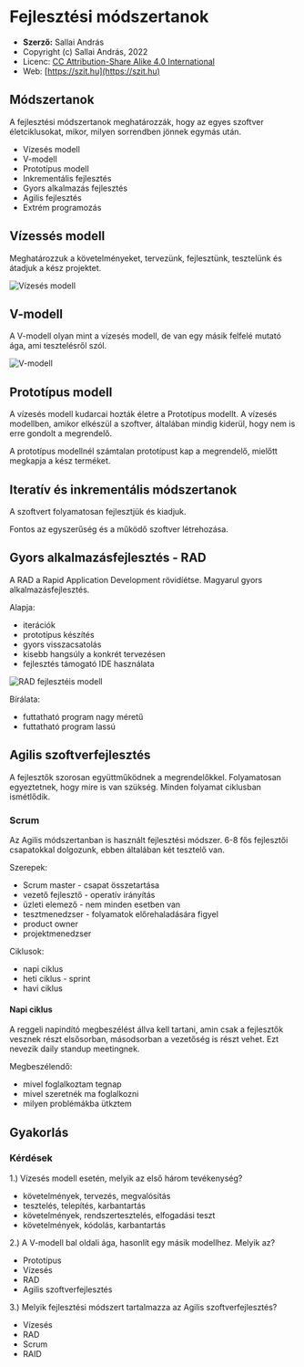 # Fejlesztési módszertanok

* **Szerző:** Sallai András
* Copyright (c) Sallai András, 2022
* Licenc: [CC Attribution-Share Alike 4.0 International](https://creativecommons.org/licenses/by-sa/4.0/)
* Web: [https://szit.hu](https://szit.hu)

## Módszertanok

A fejlesztési módszertanok meghatározzák, hogy az egyes szoftver életciklusokat, mikor, milyen sorrendben jönnek egymás után.

* Vízesés modell
* V-modell
* Prototípus modell
* Inkrementális fejlesztés
* Gyors alkalmazás fejlesztés
* Agilis fejlesztés
* Extrém programozás

## Vízessés modell

Meghatározzuk a követelményeket, tervezünk, fejlesztünk, tesztelünk és átadjuk a kész projektet.

![Vízesés modell](images/vizeses_modell.png)

## V-modell

A V-modell olyan mint a vízesés modell, de van egy másik felfelé mutató ága, ami tesztelésről szól.

![V-modell](images/v-modell.png)

## Prototípus modell

A vízesés modell kudarcai hozták életre a Prototípus modellt. A vízesés modellben, amikor elkészül a szoftver, általában mindig kiderül, hogy nem is erre gondolt a megrendelő.

A prototípus modellnél számtalan prototípust kap a megrendelő, mielőtt megkapja a kész terméket.

## Iteratív és inkrementális módszertanok

A szoftvert folyamatosan fejlesztjük és kiadjuk.

Fontos az egyszerűség és a működő szoftver létrehozása.

## Gyors alkalmazásfejlesztés - RAD

A RAD a Rapid Application Development rövidíétse. Magyarul gyors alkalmazásfejlesztés.

Alapja:

* iterációk
* prototípus készítés
* gyors visszacsatolás
* kisebb hangsúly a konkrét tervezésen
* fejlesztés támogató IDE használata

![RAD fejlesztéis modell](images/RAD_fejlesztesi_modell.png)

Bírálata:

* futtatható program nagy méretű
* futtatható program lassú

## Agilis szoftverfejlesztés

A fejlesztők szorosan együttműködnek a megrendelőkkel. Folyamatosan egyeztetnek, hogy mire is van szükség. Minden folyamat ciklusban ismétlődik.

### Scrum

Az Agilis módszertanban is használt fejlesztési módszer. 6-8 fős fejlesztői csapatokkal dolgozunk, ebben általában két tesztelő van.

Szerepek:

* Scrum master - csapat összetartása
* vezető fejlesztő - operatív irányítás
* üzleti elemező - nem minden esetben van
* tesztmenedzser - folyamatok előrehaladására figyel
* product owner
* projektmenedzser

Ciklusok:
  
* napi ciklus
* heti ciklus - sprint
* havi ciklus

#### Napi ciklus

A reggeli napindító megbeszélést állva kell tartani, amin csak a fejlesztők vesznek részt elsősorban, másodsorban a vezetőség is részt vehet. Ezt nevezik daily standup meetingnek.

Megbeszélendő:

* mivel foglalkoztam tegnap
* mivel szeretnék ma foglalkozni
* milyen problémákba ütkztem

## Gyakorlás

### Kérdések

1.)
Vízesés modell esetén, melyik az első három tevékenység?

* követelmények, tervezés, megvalósítás
* tesztelés, telepítés, karbantartás
* követelmények, rendszertesztelés, elfogadási teszt
* követelmények, kódolás, karbantartás

2.)
A V-modell bal oldali ága, hasonlít egy másik modellhez. Melyik az?

* Prototípus
* Vízesés
* RAD
* Agilis szoftverfejlesztés

3.)
Melyik fejlesztési módszert tartalmazza az Agilis
szoftverfejlesztés?

* Vízesés
* RAD
* Scrum
* RAID
